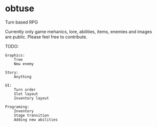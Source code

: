 # obtuse
Turn based RPG

Currently only game mehanics, lore, abilities, items, enemies and images are public. Please feel free to contribute.

TODO:
	
	Graphics:
		Tree
		New enemy

	Story:
		Anything

	UI:
		Turn order
		Slot layout
		Inventory layout

	Programing:
		Inventory
		Stage transition
		Adding new abilities
